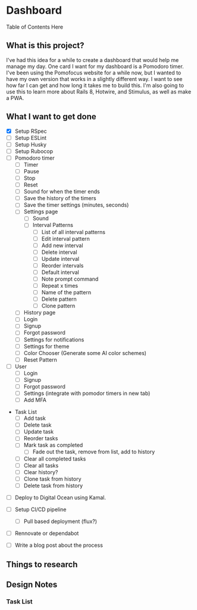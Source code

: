 # Dashboard

Table of Contents Here

## What is this project?

I've had this idea for a while to create a dashboard that would help me manage my day. One card I want for my dashboard is a Pomodoro timer. I've been using the Pomofocus website for a while now, but I wanted to have my own version that works in a slightly different way.  I want to see how far I can get and how long it takes me to build this. I'm also going to use this to learn more about Rails 8, Hotwire, and Stimulus, as well as make a PWA.

## What I want to get done

- [x] Setup RSpec
- [ ] Setup ESLint
- [ ] Setup Husky
- [ ] Setup Rubocop
- [ ] Pomodoro timer
  - [ ] Timer
  - [ ] Pause
  - [ ] Stop
  - [ ] Reset
  - [ ] Sound for when the timer ends
  - [ ] Save the history of the timers
  - [ ] Save the timer settings (minutes, seconds)
  - [ ] Settings page
    - [ ] Sound
    - [ ] Interval Patterns
      - [ ] List of all interval patterns
      - [ ] Edit interval pattern
      - [ ] Add new interval
      - [ ] Delete interval
      - [ ] Update interval
      - [ ] Reorder intervals
      - [ ] Default interval
      - [ ] Note prompt command
      - [ ] Repeat x times
      - [ ] Name of the pattern
      - [ ] Delete pattern
      - [ ] Clone pattern
  - [ ] History page
  - [ ] Login
  - [ ] Signup
  - [ ] Forgot password
  - [ ] Settings for notifications
  - [ ] Settings for theme
  - [ ] Color Chooser (Generate some AI color schemes)
  - [ ] Reset Pattern
- [ ] User
  - [ ] Login
  - [ ] Signup
  - [ ] Forgot password
  - [ ] Settings (integrate with pomodor timers in new tab)
  - [ ] Add MFA
- Task List
  - [ ] Add task
  - [ ] Delete task
  - [ ] Update task
  - [ ] Reorder tasks
  - [ ] Mark task as completed
    - [ ] Fade out the task, remove from list, add to history
  - [ ] Clear all completed tasks
  - [ ] Clear all tasks
  - [ ] Clear history?
  - [ ] Clone task from history
  - [ ] Delete task from history

- [ ] Deploy to Digital Ocean using Kamal.
- [ ] Setup CI/CD pipeline
  - [ ] Pull based deployment (flux?)
- [ ] Rennovate or dependabot

- [ ] Write a blog post about the process

## Things to research

## Design Notes

### Task List
